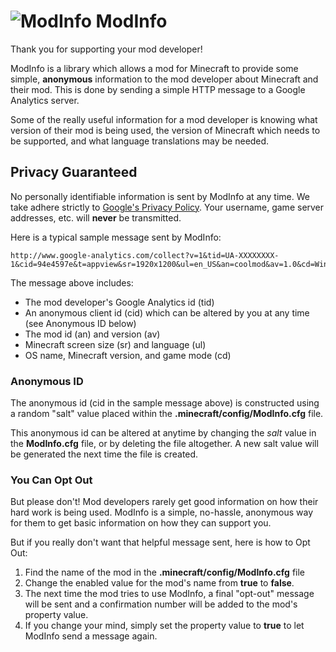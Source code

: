 # ![ModInfo](http://i.imgur.com/sCEmgbV.png) ModInfo

Thank you for supporting your mod developer!

ModInfo is a library which allows a mod for Minecraft to provide some simple, **anonymous** information to the mod developer about Minecraft and their mod. This is done by sending a simple HTTP message to a Google Analytics server. 

Some of the really useful information for a mod developer is knowing what version of their mod is being used, the version of Minecraft which needs to be supported, and what language translations may be needed.

## Privacy Guaranteed

No personally identifiable information is sent by ModInfo at any time. We take adhere strictly to [Google's Privacy Policy](https://developers.google.com/analytics/devguides/collection/protocol/policy).  Your username, game server addresses, etc. will **never** be transmitted.

Here is a typical sample message sent by ModInfo:

    http://www.google-analytics.com/collect?v=1&tid=UA-XXXXXXXX-1&cid=94e4597e&t=appview&sr=1920x1200&ul=en_US&an=coolmod&av=1.0&cd=Windows+7,Minecraft+1.7.2,Singleplayer

The message above includes:
* The mod developer's Google Analytics id (tid)
* An anonymous client id (cid) which can be altered by you at any time (see Anonymous ID below)
* The mod id (an) and version (av)
* Minecraft screen size (sr) and language (ul)
* OS name, Minecraft version, and game mode (cd)

### Anonymous ID

The anonymous id (cid in the sample message above) is constructed using a random "salt" value placed within the **.minecraft/config/ModInfo.cfg** file.  

This anonymous id can be altered at anytime by changing the _salt_ value in the **ModInfo.cfg** file, or by deleting the file altogether.  A new salt value will be generated the next time the file is created.

### You Can Opt Out

But please don't!  Mod developers rarely get good information on how their hard work is being used.  ModInfo is a simple, no-hassle, anonymous way for them to get basic information on how they can support you.

But if you really don't want that helpful message sent, here is how to Opt Out:

1. Find the name of the mod in the **.minecraft/config/ModInfo.cfg** file
2. Change the enabled value for the mod's name from **true** to **false**.  
3. The next time the mod tries to use ModInfo, a final "opt-out" message will be sent and a confirmation number will be added to the mod's property value.
4. If you change your mind, simply set the property value to **true** to let ModInfo send a message again.
